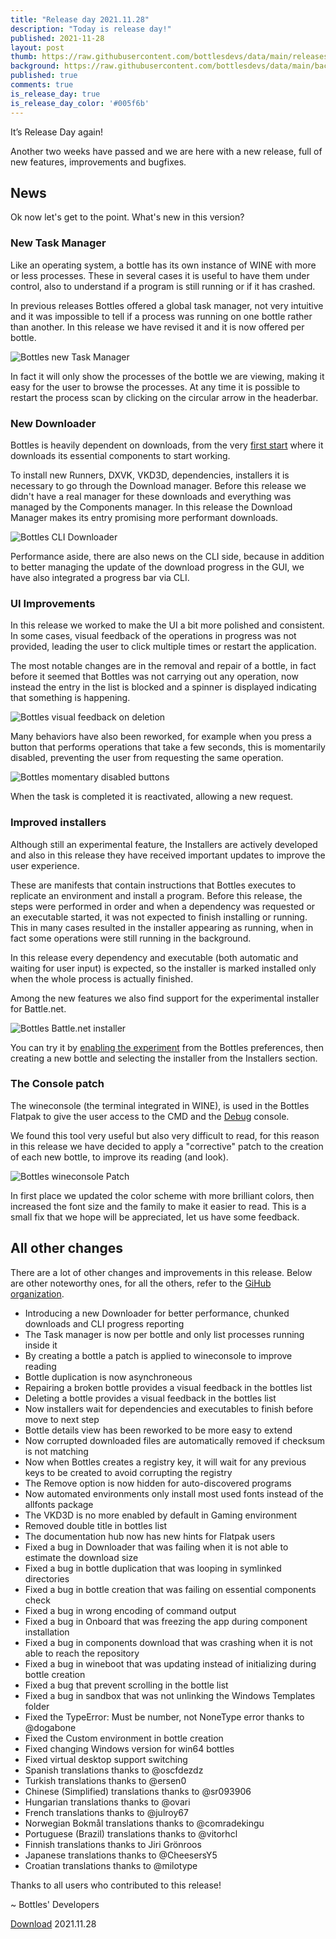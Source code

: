 ```yaml
---
title: "Release day 2021.11.28"
description: "Today is release day!"
published: 2021-11-28
layout: post
thumb: https://raw.githubusercontent.com/bottlesdevs/data/main/releases/2021.11.28/release-day.png
background: https://raw.githubusercontent.com/bottlesdevs/data/main/backgrounds/2021.11.28.png
published: true
comments: true
is_release_day: true
is_release_day_color: '#005f6b'
---
```


It’s Release Day again!

Another two weeks have passed and we are here with a new release, full of new 
features, improvements and bugfixes.

## News
Ok now let's get to the point. What's new in this version?

### New Task Manager
Like an operating system, a bottle has its own instance of WINE with more or 
less processes. These in several cases it is useful to have them under control, 
also to understand if a program is still running or if it has crashed.

In previous releases Bottles offered a global task manager, not very intuitive 
and it was impossible to tell if a process was running on one bottle rather 
than another. In this release we have revised it and it is now offered per 
bottle.

![Bottles new Task Manager](/uploads/bottles-taskmanager.png)

In fact it will only show the processes of the bottle we are viewing, making 
it easy for the user to browse the processes. At any time it is possible to 
restart the process scan by clicking on the circular arrow in the headerbar.

### New Downloader
Bottles is heavily dependent on downloads, from the very 
[first start](https://docs.usebottles.com/getting-started/first-run) where it 
downloads its essential components to start working.

To install new Runners, DXVK, VKD3D, dependencies, installers it is necessary 
to go through the Download manager. Before this release we didn't have a 
real manager for these downloads and everything was managed by the Components 
manager. In this release the Download Manager makes its entry promising 
more performant downloads.

![Bottles CLI Downloader](/uploads/bottles-downloader-manager-progress.png)

Performance aside, there are also news on the CLI side, because in addition to 
better managing the update of the download progress in the GUI, we have also 
integrated a progress bar via CLI.

### UI Improvements
In this release we worked to make the UI a bit more polished and consistent.
In some cases, visual feedback of the operations in progress was not provided, 
leading the user to click multiple times or restart the application.

The most notable changes are in the removal and repair of a bottle, in fact 
before it seemed that Bottles was not carrying out any operation, now instead 
the entry in the list is blocked and a spinner is displayed indicating that 
something is happening.

![Bottles visual feedback on deletion](/uploads/bottles-deletion.png)

Many behaviors have also been reworked, for example when you press a button 
that performs operations that take a few seconds, this is momentarily disabled, 
preventing the user from requesting the same operation.

![Bottles momentary disabled buttons](/uploads/bottles-disabled-buttons.png)

When the task is completed it is reactivated, allowing a new request.

### Improved installers
Although still an experimental feature, the Installers are actively developed 
and also in this release they have received important updates to improve the 
user experience.

These are manifests that contain instructions that Bottles executes to 
replicate an environment and install a program. Before this release, the steps 
were performed in order and when a dependency was requested or an executable 
started, it was not expected to finish installing or running. This in many 
cases resulted in the installer appearing as running, when in fact some 
operations were still running in the background.

In this release every dependency and executable (both automatic and waiting 
for user input) is expected, so the installer is marked installed only when 
the whole process is actually finished.

Among the new features we also find support for the experimental installer for 
Battle.net.

![Bottles Battle.net installer](/uploads/bottles-installers-steps.png)

You can try it by [enabling the experiment](https://docs.usebottles.com/bottles/installers) 
from the Bottles preferences, then creating a new bottle and selecting the
installer from the Installers section.

### The Console patch
The wineconsole (the terminal integrated in WINE), is used in the Bottles 
Flatpak to give the user access to the CMD and the [Debug](https://docs.usebottles.com/utilities/logs-and-debugger) 
console. 

We found this tool very useful but also very difficult to read, for this reason 
in this release we have decided to apply a "corrective" patch to the creation 
of each new bottle, to improve its reading (and look).

![Bottles wineconsole Patch](/uploads/bottles-wineconsole-patch.png)

In first place we updated the color scheme with more brilliant colors, then
increased the font size and the family to make it easier to read. This is a 
small fix that we hope will be appreciated, let us have some feedback.

## All other changes
There are a lot of other changes and improvements in this release. Below are 
other noteworthy ones, for all the others, refer to 
the [GiHub organization](https://github.com/bottlesdevs).

* Introducing a new Downloader for better performance, chunked downloads and CLI progress reporting
* The Task manager is now per bottle and only list processes running inside it
* By creating a bottle a patch is applied to wineconsole to improve reading
* Bottle duplication is now asynchroneous
* Repairing a broken bottle provides a visual feedback in the bottles list
* Deleting a bottle provides a visual feedback in the bottles list
* Now installers wait for dependencies and executables to finish before move to next step
* Bottle details view has been reworked to be more easy to extend
* Now corrupted downloaded files are automatically removed if checksum is not matching
* Now when Bottles creates a registry key, it will wait for any previous keys to be created to avoid corrupting the registry
* The Remove option is now hidden for auto-discovered programs
* Now automated environments only install most used fonts instead of the allfonts package
* The VKD3D is no more enabled by default in Gaming environment
* Removed double title in bottles list
* The documentation hub now has new hints for Flatpak users
* Fixed a bug in Downloader that was failing when it is not able to estimate the download size
* Fixed a bug in bottle duplication that was looping in symlinked directories
* Fixed a bug in bottle creation that was failing on essential components check
* Fixed a bug in wrong encoding of command output
* Fixed a bug in Onboard that was freezing the app during component installation
* Fixed a bug in components download that was crashing when it is not able to reach the repository
* Fixed a bug in wineboot that was updating instead of initializing during bottle creation
* Fixed a bug that prevent scrolling in the bottle list
* Fixed a bug in sandbox that was not unlinking the Windows Templates folder
* Fixed the TypeError: Must be number, not NoneType error thanks to @dogabone
* Fixed the Custom environment in bottle creation
* Fixed changing Windows version for win64 bottles
* Fixed virtual desktop support switching
* Spanish translations thanks to @oscfdezdz
* Turkish translations thanks to @ersen0
* Chinese (Simplified) translations thanks to @sr093906
* Hungarian translations thanks to @ovari
* French translations thanks to @julroy67
* Norwegian Bokmål translations thanks to @comradekingu
* Portuguese (Brazil) translations thanks to @vitorhcl
* Finnish translations thanks to Jiri Grönroos
* Japanese translations thanks to @CheesersY5
* Croatian translations thanks to @milotype

Thanks to all users who contributed to this release!

~ Bottles' Developers

<a class="button" href="/download" style="">Download</a> 2021.11.28
